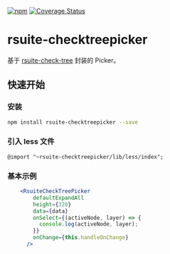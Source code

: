 [![npm](https://img.shields.io/npm/v/rsuite-checktreepicker.svg)](https://www.npmjs.com/package/rsuite-checktreepicker)
[![Coverage Status](https://coveralls.io/repos/github/rsuite/rsuite-checktreepicker/badge.svg?branch=master)](https://coveralls.io/github/rsuite/rsuite-checktreepicker?branch=master)

# rsuite-checktreepicker
基于 [rsuite-check-tree](https://rsuitejs.com/rsuite-check-tree/) 封装的 Picker。
## 快速开始
### 安装

```bash
npm install rsuite-checktreepicker --save
```

### 引入 less 文件
```
@import "~rsuite-checktreepicker/lib/less/index";
```
### 基本示例
```jsx
    <RsuiteCheckTreePicker
        defaultExpandAll
        height={320}
        data={data}
        onSelect={(activeNode, layer) => {
          console.log(activeNode, layer);
        }}
        onChange={this.handleOnChange}
      />
```
